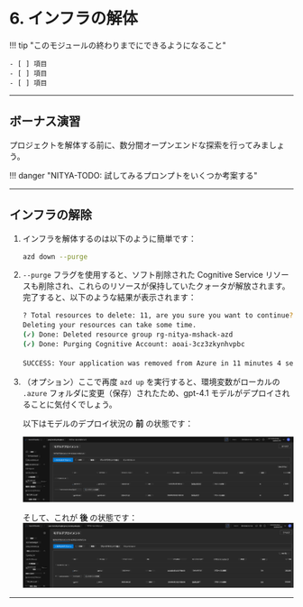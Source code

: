 <!--
CO_OP_TRANSLATOR_METADATA:
{
  "original_hash": "6539a34c770f3ceff282370d72ee74dc",
  "translation_date": "2025-09-24T10:00:32+00:00",
  "source_file": "workshop/docs/instructions/6-Teardown-Infrastructure.md",
  "language_code": "ja"
}
-->
# 6. インフラの解体

!!! tip "このモジュールの終わりまでにできるようになること"

    - [ ] 項目
    - [ ] 項目
    - [ ] 項目

---

## ボーナス演習

プロジェクトを解体する前に、数分間オープンエンドな探索を行ってみましょう。

!!! danger "NITYA-TODO: 試してみるプロンプトをいくつか考案する"

---

## インフラの解除

1. インフラを解体するのは以下のように簡単です：
      
      ```bash title="" linenums="0"
      azd down --purge
      ```

1. `--purge` フラグを使用すると、ソフト削除された Cognitive Service リソースも削除され、これらのリソースが保持していたクォータが解放されます。完了すると、以下のような結果が表示されます：
      
      ```bash title="" linenums="0"
      ? Total resources to delete: 11, are you sure you want to continue? Yes
      Deleting your resources can take some time.
      (✓) Done: Deleted resource group rg-nitya-mshack-azd
      (✓) Done: Purging Cognitive Account: aoai-3cz3zkynhvpbc

      SUCCESS: Your application was removed from Azure in 11 minutes 4 seconds.
      ```

1. （オプション）ここで再度 `azd up` を実行すると、環境変数がローカルの `.azure` フォルダに変更（保存）されたため、gpt-4.1 モデルがデプロイされることに気付くでしょう。

      以下はモデルのデプロイ状況の **前** の状態です：

      ![Initial](../../../../../translated_images/14-deploy-initial.30e4cf1c29b587bc86efd11a0dd0b6ee6bec92ae4425860272179121951bd917.ja.png)

      そして、これが **後** の状態です：
      ![New](../../../../../translated_images/14-deploy-new.f7f3c355a3cf7299572bca5941cfeec14090237cd3d20310e347f27564089379.ja.png)

---

